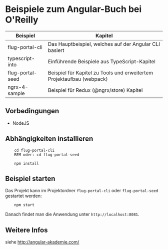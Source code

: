 # Beispiele zum Angular-Buch bei O'Reilly

Beispiel             | Kapitel
---------------------|------------------
flug-portal-cli      | Das Hauptbeispiel, welches auf der Angular CLI basiert
typescript-into      | Einführende Beispiele aus TypeScript-Kapitel
flug-portal-seed     | Beispiel für Kapitel zu Tools und erweitertem Projektaufbau (webpack)
ngrx-4-sample		 | Beispiel für Redux (@ngrx/store) Kapitel


## Vorbedingungen

- NodeJS

## Abhängigkeiten installieren

```
	cd flug-portal-cli		
	REM oder: cd flug-portal-seed

	npm install
```

## Beispiel starten

Das Projekt kann im Projektordner ``flug-portal-cli`` oder ``flug-portal-seed`` gestartet werden:

```
	npm start
```

Danach findet man die Anwendung unter ``http://localhost:8081``.



## Weitere Infos

siehe http://angular-akademie.com/


